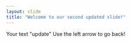 ```yaml
---
layout: slide
title: "Welcome to our second updated slide!"
---
```

Your text "update"
Use the left arrow to go back!
